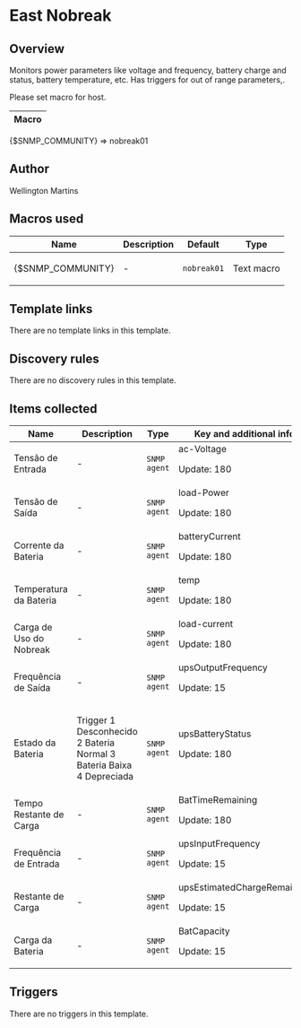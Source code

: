 # East Nobreak

## Overview

Monitors power parameters like voltage and frequency, battery charge and status, battery temperature, etc. Has triggers for out of range parameters,.


Please set macro for host. 




| Macro |
| --- |


{$SNMP\_COMMUNITY} ⇒ nobreak01



## Author

Wellington Martins

## Macros used

|Name|Description|Default|Type|
|----|-----------|-------|----|
|{$SNMP_COMMUNITY}|<p>-</p>|`nobreak01`|Text macro|
## Template links

There are no template links in this template.

## Discovery rules

There are no discovery rules in this template.

## Items collected

|Name|Description|Type|Key and additional info|
|----|-----------|----|----|
|Tensão de Entrada|<p>-</p>|`SNMP agent`|ac-Voltage<p>Update: 180</p>|
|Tensão de Saída|<p>-</p>|`SNMP agent`|load-Power<p>Update: 180</p>|
|Corrente da Bateria|<p>-</p>|`SNMP agent`|batteryCurrent<p>Update: 180</p>|
|Temperatura da Bateria|<p>-</p>|`SNMP agent`|temp<p>Update: 180</p>|
|Carga de Uso do Nobreak|<p>-</p>|`SNMP agent`|load-current<p>Update: 180</p>|
|Frequência de Saída|<p>-</p>|`SNMP agent`|upsOutputFrequency<p>Update: 15</p>|
|Estado da Bateria|<p>Trigger 1 Desconhecido 2 Bateria Normal 3 Bateria Baixa 4 Depreciada</p>|`SNMP agent`|upsBatteryStatus<p>Update: 180</p>|
|Tempo Restante de Carga|<p>-</p>|`SNMP agent`|BatTimeRemaining<p>Update: 180</p>|
|Frequência de Entrada|<p>-</p>|`SNMP agent`|upsInputFrequency<p>Update: 15</p>|
|Restante de Carga|<p>-</p>|`SNMP agent`|upsEstimatedChargeRemaining<p>Update: 15</p>|
|Carga da Bateria|<p>-</p>|`SNMP agent`|BatCapacity<p>Update: 15</p>|
## Triggers

There are no triggers in this template.

